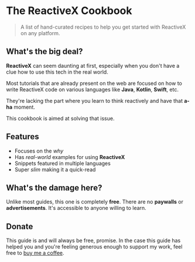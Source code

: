 # The ReactiveX Cookbook
> A list of hand-curated recipes to help you get started with ReactiveX on any platform.

## What's the big deal?
**ReactiveX** can seem daunting at first, especially when you don't have a clue how to use this tech in the real world.

Most tutorials that are already present on the web are focused on how to write ReactiveX code on various languages like **Java**, **Kotlin**, **Swift**, etc.

They're lacking the part where you learn to think reactively and have that **a-ha** moment.

This cookbook is aimed at solving that issue.

## Features
* Focuses on the _why_
* Has _real-world_ examples for using **ReactiveX**
* Snippets featured in multiple languages
* Super _slim_ making it a quick-read

## What's the damage here?
Unlike most guides, this one is completely **free**. There are no **paywalls** or **advertisements**. It's accessible to anyone willing to learn.

## Donate
This guide is and will always be free, promise. In the case this guide has helped you and you're feeling generous enough to support my work, feel free to [buy me a coffee](https://www.buymeacoffee.com/rahulchowdhury).
